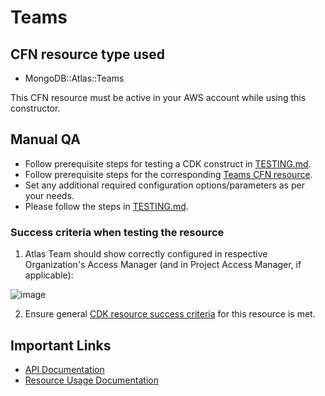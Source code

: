 # Teams

## CFN resource type used
- MongoDB::Atlas::Teams

This CFN resource must be active in your AWS account while using this constructor.

## Manual QA
- Follow prerequisite steps for testing a CDK construct in [TESTING.md](../../../TESTING.md).
- Follow prerequisite steps for the corresponding [Teams CFN resource](https://github.com/mongodb/mongodbatlas-cloudformation-resources/blob/master/cfn-resources/teams/test/README.md).
- Set any additional required configuration options/parameters as per your needs.
- Please follow the steps in [TESTING.md](../../../TESTING.md).


### Success criteria when testing the resource
1. Atlas Team should show correctly configured in respective Organization's Access Manager (and in Project Access Manager, if applicable):

![image](https://user-images.githubusercontent.com/122359335/227534552-a338f068-2e60-4179-91cd-7a634a2dc9b3.png)

2. Ensure general [CDK resource success criteria](../../../TESTING.md) for this resource is met.

## Important Links
- [API Documentation](https://www.mongodb.com/docs/api/doc/atlas-admin-api-v2/group/endpoint-teams)
- [Resource Usage Documentation](https://www.mongodb.com/docs/atlas/access/manage-teams-in-orgs/)